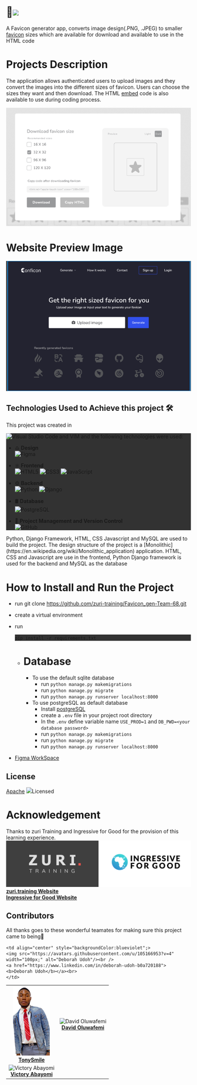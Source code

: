 
# 🧲[![](https://img.shields.io/badge/Conficon-blueviolet?style=for-the-badge)](https://hamzamohdzubair.github.io/redant/)
A Favicon generator app, converts image design(.PNG, .JPEG) to smaller [favicon](https://en.wikipedia.org/wiki/Favicon) sizes which are available for download and available to use in the HTML code

# Projects Description
The application allows authenticated users to upload images and they convert the images into the different sizes of favicon. Users can choose the sizes they want and then download.
The HTML [embed](https://en.wikipedia.org/wiki/Embedded) code is also available to use during coding process.


![My Image](media/footer.png)



# Website Preview Image



![HeaderImage](media/header.png)

## Technologies Used to Achieve this project 🛠️

This project was created in 
<div style="background-color: rgb(50, 50, 50);">

![Visual Studio Code](https://img.shields.io/badge/Visual%20Studio%20Code-0078d7.svg?style=for-the-badge&logo=visual-studio-code&logoColor=white) and VIM
and the following technologies were used: <br/>

* ♎ __Design__<br/>
        ![Figma](https://img.shields.io/badge/figma-%23F24E1E.svg?style=for-the-badge&logo=figma&logoColor=white)

* ⚛️ __Frontend__<br/>
      ![HTML5](https://img.shields.io/badge/html5-%23E34F26.svg?style=for-the-badge&logo=html5&logoColor=white)
      ![CSS3](https://img.shields.io/badge/css3-%231572B6.svg?style=for-the-badge&logo=css3&logoColor=white)
      ![JavaScript](https://img.shields.io/badge/javascript-%23323330.svg?style=for-the-badge&logo=javascript&logoColor=%23F7DF1E)

* ⚙️ __Backend__<br/>
        ![Python](https://img.shields.io/badge/python-3670A0?style=for-the-badge&logo=python&logoColor=ffdd54)
        ![Django](https://img.shields.io/badge/django-%23092E20.svg?style=for-the-badge&logo=django&logoColor=white)


* 🛢️ __Database__<br/>
        ![PostgreSQL](https://img.shields.io/badge/postgres-%23316192.svg?&style=for-the-badge&logo=postgresql&logoColor=white)


* 🎡 __Project Management and Version Control__<br/>
        ![GitHub](https://img.shields.io/badge/github-%23121011.svg?style=for-the-badge&logo=github&logoColor=white)
</div>
Python, Django Framework, HTML, CSS Javascript and MySQL are used to build the project. The design structure of the project is a [Monolithic](https://en.wikipedia.org/wiki/Monolithic_application) application. HTML, CSS and Javascript are use in the frontend, Python Django framework is used for the backend and MySQL as the database

# How to Install and Run the Project
-  run git clone https://github.com/zuri-training/Favicon_gen-Team-68.git 
- create a virtual environment
- run <div style="background-color: rgb(50, 50, 50);">```pip install -r requirements.txt``` </div>
  - # Database
    - To use the default sqlite database
      - run ```python manage.py makemigrations```
      - run ```python manage.py migrate```
      - run ```python manage.py runserver localhost:8000```
    - To use postgreSQL as default database
      - Install [postgreSQL](https://www.postgresql.org/download/)
      - create a ```.env``` file in your project root directory
      - In the ```.env``` define variable name ```USE_PROD=1``` and ```DB_PWD=<your database password>```
      - run ```python manage.py makemigrations```
      - run ```python manage.py migrate```
      - run ```python manage.py runserver localhost:8000```


- [Figma WorkSpace](https://www.figma.com/file/Om0i0dm6XOQN27utcHw5QD/Favicon-general?node-id=0%3A1)

## License
[Apache](https://www.apache.org/licenses/) ![](https://img.shields.io/badge/Apache-0078d7.svg)Licensed
# Acknowledgement 
Thanks to zuri Training and Ingressive for Good for the provision of this learning experience.
![zuri and Ingressive for good](https://raw.githubusercontent.com/zuri-training/Favicon_gen-Team-68/Tony-smile-patch-4/media/images%20(2).png)
<b>[zuri.training Website](https://www.google.com/search?q=ingressive+for+good+and+zuri&tbm=isch&ved=2ahUKEwjdjd__5cj5AhVtxYUKHSTmBPsQ2-cCegQIABAC&oq=ingressive+for+good+and+zuri&gs_lcp=ChJtb2JpbGUtZ3dzLXdpei1pbWcQAzoECCMQJzoFCAAQgAQ6BAgAEBg6BAgAEB5QkgpY3jVghj5oAHAAeACAAdYCiAGIFZIBBTItNy4zmAEAoAEBwAEB&sclient=mobile-gws-wiz-img&ei=TzX6Yp2qLO2KlwSkzJPYDw&bih=790&biw=412&client=ms-android-samsung-gj-rev1&prmd=inv#imgrc=udzWW0MUN1kayM)</b>
<br><b>[Ingressive for Good Website](https://ingressive.org/)</b>

## Contributors
All thanks goes to these wonderful teamates for making sure this project came to being👏
<!--Please use the format below to add your own details. 3 persons in each row -->
<table>
  <tr>
    <td align="center" style="backgroundColor:blueviolet";>
    <img src="https://raw.githubusercontent.com/Tony-smile/images-icons/master/images/Tony.png" width="100px;" alt="Tony-smile"/><br />
    <a href="https://tony-smile.github.io/mock-poetfolio/#"><b>TonySmile</b></a><br>
    </td>
           <td align="center" style="backgroundColor:blueviolet";>
    <img src="https://avatars.githubusercontent.com/u/57117270" width="100px;" alt="David Oluwafemi"/><br />
    <a href="https://davisphem.me/"><b>David Oluwafemi</b></a><br>
    </td>
    
  </tr>
  
  <tr>
        <td align="center" style="backgroundColor:blueviolet";>
    <img src="https://avatars.githubusercontent.com/u/63854917" width="100px;" alt="Victory Abayomi"/><br />
    <a href="https://www.linkedin.com/in/victory-abayomi-70b431201/"><b>Victory Abayomi</b></a><br>
    </td>
     
    
    <td align="center" style="backgroundColor:blueviolet";>
    <img src="https://avatars.githubusercontent.com/u/105166953?v=4" width="100px;" alt="Deborah Udoh"/><br />
    <a href="https://www.linkedin.com/in/deborah-udoh-b0a720188"><b>Deborah Udoh</b></a><br>
    </td>
        
  </tr>
</table>

